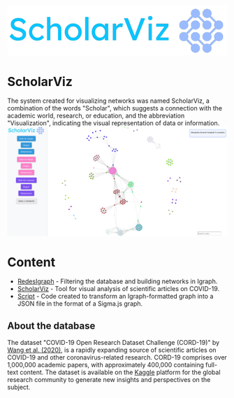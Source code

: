 ![](imagens/scholarvizlogo.png)
# ScholarViz
The system created for visualizing networks was named ScholarViz, a combination of the words "Scholar", which suggests a connection with the academic world, research, or education, and the abbreviation "Visualization", indicating the visual representation of data or information.
![](imagens/homepage.png)
# Content
* [RedesIgraph](https://github.com/SaraO3O/ScholarViz/tree/main/RedesIgraph "RedesIgraph") - Filtering the database and building networks in Igraph.
* [ScholarViz](https://github.com/SaraO3O/ScholarViz/tree/main/ScholarViz "ScholarViz") - Tool for visual analysis of scientific articles on COVID-19.
* [Script](https://github.com/SaraO3O/ScholarViz/tree/main/Script "Script") - Code created to transform an Igraph-formatted graph into a JSON file in the format of a Sigma.js graph.

## About the database
The dataset "COVID-19 Open Research Dataset Challenge (CORD-19)" by [Wang et al. (2020)](https://www.ncbi.nlm.nih.gov/pmc/articles/PMC7251955/), is a rapidly expanding source of scientific articles on COVID-19 and other coronavirus-related research. CORD-19 comprises over 1,000,000 academic papers, with approximately 400,000 containing full-text content. The dataset is available on the [Kaggle](https://www.kaggle.com/datasets/allen-institute-for-ai/CORD-19-research-challenge) platform for the global research community to generate new insights and perspectives on the subject.
